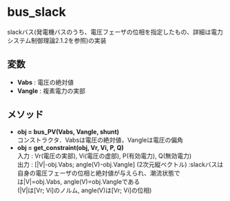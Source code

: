 # bus_slack  

slackバス(発電機バスのうち、電圧フェーザの位相を指定したもの、詳細は電力システム制御理論2.1.2を参照)の実装  

## 変数  

- **Vabs** : 電圧の絶対値  
- **Vangle** : 複素電力の実部  


## メソッド  

- **obj = bus_PV(Vabs, Vangle, shunt)**   
  コンストラクタ．Vabsは電圧の絶対値，Vangleは電圧の偏角  
- **obj = get_constraint(obj, Vr, Vi, P, Q)**  
  入力 : Vr(電圧の実部), Vi(電圧の虚部), P(有効電力), Q(無効電力)  
  出力 : [|V|-obj.Vabs; angle(V)-obj.Vangle] (2次元縦ベクトル) :slackバスは自身の電圧フェーザの位相と絶対値が与えられ、潮流状態では|V|=obj.Vabs, angle(V)=obj.Vangleである  
  (|V|は[Vr; Vi]のノルム, angle(V)は[Vr; Vi]の位相)  
